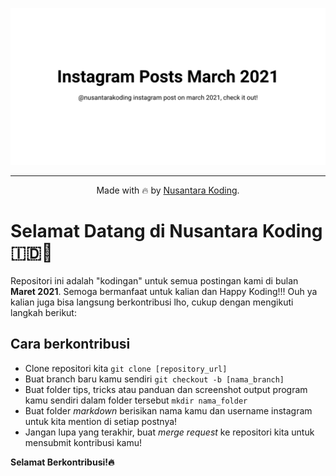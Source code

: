 [![March Instagram Posts](banner.svg)](https://github.com/nusantarakoding/instagram-post-march/)

<div align=center>

---

Made with :fire: by [Nusantara Koding](https://github.com/nusantarakoding).

</div>

# Selamat Datang di Nusantara Koding🇮🇩🚀

Repositori ini adalah "kodingan" untuk semua postingan kami di bulan **Maret 2021**. Semoga bermanfaat untuk kalian dan Happy Koding!!! Ouh ya kalian juga bisa langsung berkontribusi lho, cukup dengan mengikuti langkah berikut:

## Cara berkontribusi

- Clone repositori kita `git clone [repository_url]`
- Buat branch baru kamu sendiri `git checkout -b [nama_branch]`
- Buat folder tips, tricks atau panduan dan screenshot output program kamu sendiri dalam folder tersebut `mkdir nama_folder`
- Buat folder _markdown_ berisikan nama kamu dan username instagram untuk kita mention di setiap postnya!
- Jangan lupa yang terakhir, buat _merge request_ ke repositori kita untuk mensubmit kontribusi kamu!

**Selamat Berkontribusi!🔥**
